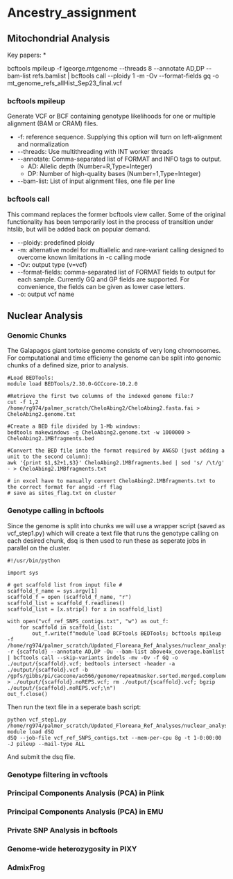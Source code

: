 # Ancestry_assignment

## Mitochondrial Analysis 
Key papers: 
* 


bcftools mpileup -f lgeorge.mtgenome --threads 8 --annotate AD,DP --bam-list refs.bamlist | bcftools call --ploidy 1 -m -Ov --format-fields gq -o mt_genome_refs_allHist_Sep23_final.vcf

### bcftools mpileup
Generate VCF or BCF containing genotype likelihoods for one or multiple alignment (BAM or CRAM) files.
* -f: reference sequence. Supplying this option will turn on left-alignment and normalization
* --threads: Use multithreading with INT worker threads
* --annotate: Comma-separated list of FORMAT and INFO tags to output.
  * AD: Allelic depth (Number=R,Type=Integer)
  * DP: Number of high-quality bases (Number=1,Type=Integer)
* --bam-list: List of input alignment files, one file per line

### bcftools call
This command replaces the former bcftools view caller. Some of the original functionality has been temporarily lost in the process of transition under htslib, but will be added back on popular demand. 
* --ploidy: predefined ploidy
*  -m: alternative model for multiallelic and rare-variant calling designed to overcome known limitations in -c calling mode
*   -Ov: output type (v=vcf)
*   --format-fields: comma-separated list of FORMAT fields to output for each sample. Currently GQ and GP fields are supported. For convenience, the fields can be given as lower case letters.
*   -o: output vcf name 

## Nuclear Analysis
### Genomic Chunks 
The Galapagos giant tortoise genome consists of very long chromosomes. For computational and time efficieny the genome can be split into genomic chunks of a defined size, prior to analysis. 
```
#Load BEDTools:
module load BEDTools/2.30.0-GCCcore-10.2.0

#Retrieve the first two columns of the indexed genome file:7
cut -f 1,2 /home/rg974/palmer_scratch/CheloAbing2/CheloAbing2.fasta.fai > CheloAbing2.genome.txt

#Create a BED file divided by 1-Mb windows:
bedtools makewindows -g CheloAbing2.genome.txt -w 1000000 > CheloAbing2.1MBfragments.bed

#Convert the BED file into the format required by ANGSD (just adding a unit to the second column):
awk '{print $1,$2+1,$3}' CheloAbing2.1MBfragments.bed | sed 's/ /\t/g' - > CheloAbing2.1MBfragments.txt

# in excel have to manually convert CheloAbing2.1MBfragments.txt to the correct format for angsd -rf flag
# save as sites_flag.txt on cluster
```
### Genotype calling in bcftools  
Since the genome is split into chunks we will use a wrapper script (saved as vcf_step1.py) which will create a text file that runs the genotype calling on each desired chunk, dsq is then used to run these as seperate jobs in parallel on the cluster. 
```
#!/usr/bin/python

import sys 

# get scaffold list from input file #
scaffold_f_name = sys.argv[1]
scaffold_f = open (scaffold_f_name, "r")
scaffold_list = scaffold_f.readlines()
scaffold_list = [x.strip() for x in scaffold_list]

with open("vcf_ref_SNPS_contigs.txt", "w") as out_f:
	for scaffold in scaffold_list:
		out_f.write(f"module load BCFtools BEDTools; bcftools mpileup -f /home/rg974/palmer_scratch/Updated_Floreana_Ref_Analyses/nuclear_analyses/Genome_fragments/CheloAbing2.fasta -r {scaffold} --annotate AD,DP -Ou --bam-list above4x_coverage.bamlist | bcftools call --skip-variants indels -mv -Ov -f GQ -o ./output/{scaffold}.vcf; bedtools intersect -header -a ./output/{scaffold}.vcf -b /gpfs/gibbs/pi/caccone/ao566/genome/repeatmasker.sorted.merged.complement.bed > ./output/{scaffold}.noREPS.vcf; rm ./output/{scaffold}.vcf; bgzip ./output/{scaffold}.noREPS.vcf;\n")
out_f.close()
```
Then run the text file in a seperate bash script: 
```
python vcf_step1.py /home/rg974/palmer_scratch/Updated_Floreana_Ref_Analyses/nuclear_analyses/Genome_fragments/sites_1millionbp.txt
module load dSQ
dSQ --job-file vcf_ref_SNPS_contigs.txt --mem-per-cpu 8g -t 1-0:00:00 -J pileup --mail-type ALL
```
And submit the dsq file. 

### Genotype filtering in vcftools

### Principal Components Analysis (PCA) in Plink 

### Principal Components Analysis (PCA) in EMU

### Private SNP Analysis in bcftools 

### Genome-wide heterozygosity in PIXY

### AdmixFrog

